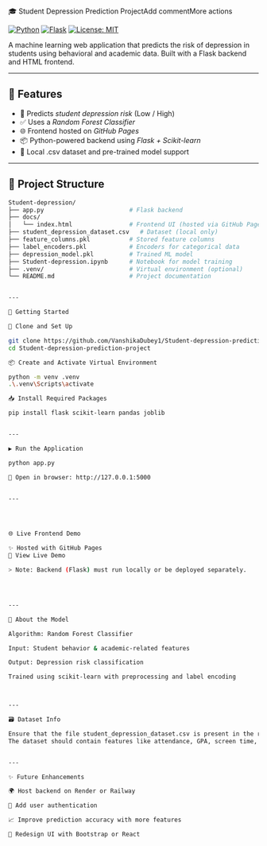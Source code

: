 🎓 Student Depression Prediction ProjectAdd commentMore actions

[![Python](https://img.shields.io/badge/Python-3.10-blue?logo=python)](https://www.python.org/)
[![Flask](https://img.shields.io/badge/Flask-2.0-lightgrey?logo=flask)](https://flask.palletsprojects.com/)
[![License: MIT](https://img.shields.io/badge/License-MIT-green.svg)](LICENSE)

A machine learning web application that predicts the risk of depression in students using behavioral and academic data. Built with a Flask backend and HTML frontend.

---

## 📌 Features

- 🧠 Predicts *student depression risk* (Low / High)
- ✅ Uses a *Random Forest Classifier*
- 🌐 Frontend hosted on *GitHub Pages*
- 📦 Python-powered backend using *Flask + Scikit-learn*
- 💾 Local .csv dataset and pre-trained model support

---

## 📁 Project Structure

```bash
Student-depression/
├── app.py                        # Flask backend
├── docs/
│   └── index.html                # Frontend UI (hosted via GitHub Pages)
├── student_depression_dataset.csv   # Dataset (local only)
├── feature_columns.pkl           # Stored feature columns
├── label_encoders.pkl            # Encoders for categorical data
├── depression_model.pkl          # Trained ML model
├── Student-depression.ipynb      # Notebook for model training
├── .venv/                        # Virtual environment (optional)
└── README.md                     # Project documentation


---

🚀 Getting Started

🔧 Clone and Set Up

git clone https://github.com/VanshikaDubey1/Student-depression-prediction-project.git
cd Student-depression-prediction-project

📦 Create and Activate Virtual Environment

python -m venv .venv
.\.venv\Scripts\activate

📥 Install Required Packages

pip install flask scikit-learn pandas joblib


---

▶ Run the Application

python app.py

📍 Open in browser: http://127.0.0.1:5000


---




🌐 Live Frontend Demo

✨ Hosted with GitHub Pages
🔗 View Live Demo

> Note: Backend (Flask) must run locally or be deployed separately.




---

🧠 About the Model

Algorithm: Random Forest Classifier

Input: Student behavior & academic-related features

Output: Depression risk classification

Trained using scikit-learn with preprocessing and label encoding



---

🗃 Dataset Info

Ensure that the file student_depression_dataset.csv is present in the root folder.
The dataset should contain features like attendance, GPA, screen time, sleep patterns, etc.


---

✨ Future Enhancements

🌍 Host backend on Render or Railway

🔐 Add user authentication

📈 Improve prediction accuracy with more features

🎨 Redesign UI with Bootstrap or React

